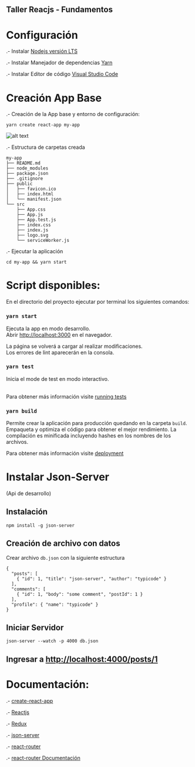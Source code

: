 ## Taller Reacjs - Fundamentos

# Configuración
.- Instalar  [Nodejs versión LTS](https://nodejs.org/es/)

.- Instalar Manejador de dependencias [Yarn](https://yarnpkg.com)


.- Instalar Editor de código [Visual Studio Code](https://code.visualstudio.com/)



# Creación App Base
.- Creación de la App base y entorno de configuración:

```
yarn create react-app my-app
```
![alt text](https://camo.githubusercontent.com/e4f2feecb8bc0d58c1f2e31f97b2856a04b50ef3/68747470733a2f2f63646e2e6a7364656c6976722e6e65742f67682f66616365626f6f6b2f6372656174652d72656163742d61707040323762343261633765666130313866323534313135336162333064363331383066356661333965302f73637265656e636173742e737667)

.- Estructura de carpetas creada

```
my-app
├── README.md
├── node_modules
├── package.json
├── .gitignore
├── public
│   ├── favicon.ico
│   ├── index.html
│   └── manifest.json
└── src
    ├── App.css
    ├── App.js
    ├── App.test.js
    ├── index.css
    ├── index.js
    ├── logo.svg
    └── serviceWorker.js
```

.- Ejecutar la aplicación

```
cd my-app && yarn start
```
# Script disponibles: 

En el directorio del proyecto ejecutar por terminal los siguientes comandos:

### `yarn start`

Ejecuta la app en modo desarrollo.<br />
Abrir [http://localhost:3000](http://localhost:3000) en el navegador.

La página se volverá a cargar al realizar modificaciones.<br />
Los errores de lint aparecerán en la consola.

### `yarn test`

Inicia el mode de test en modo interactivo.<br />
<br />

Para obtener más información visite  [running tests](https://facebook.github.io/create-react-app/docs/running-tests)

### `yarn build`

Permite crear la aplicación para producción quedando en la carpeta `build`. <br />
Empaqueta y optimiza el código para obtener el mejor rendimiento.
La compilación es minificada incluyendo hashes en los nombres de los archivos.
<br />

Para obtener más información visite  [deployment](https://facebook.github.io/create-react-app/docs/deployment)


# Instalar Json-Server
(Api de desarrollo)

## Instalación
```npm install -g json-server```

## Creación de archivo con datos

Crear archivo `db.json` con la siguiente estructura
```
{
  "posts": [
    { "id": 1, "title": "json-server", "author": "typicode" }
  ],
  "comments": [
    { "id": 1, "body": "some comment", "postId": 1 }
  ],
  "profile": { "name": "typicode" }
}
```

## Iniciar Servidor
```json-server --watch -p 4000 db.json```


## Ingresar a [http://localhost:4000/posts/1](http://localhost:4000/posts/1)



# Documentación: 
.- [create-react-app](https://github.com/facebook/create-react-app)

.- [Reactjs](https://es.reactjs.org/)

.- [Redux](https://es.redux.js.org/)

.- [json-server](https://github.com/typicode/json-server)

.- [react-router](https://github.com/ReactTraining/react-router)

.- [react-router Documentación](https://reacttraining.com/react-router/web/guides/quick-start)

